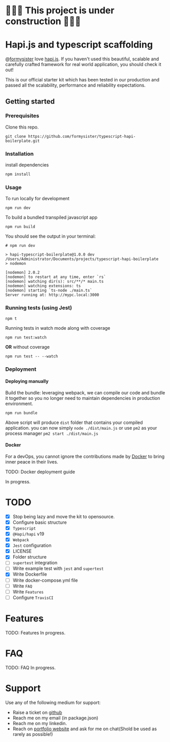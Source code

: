 # 👷‍♂️🚧 This project is under construction 🚧👷‍♂️ 

# Hapi.js and typescript scaffolding 
 @[formysister](https://formysister.github.io) love [hapi.js](https://www.hapi.dev). If you haven't used this beautiful, scalable and carefully crafted framework for real world application, you should check it out!

This is our official starter kit which has been tested in our production and passed all the scalability, performance and reliability expectations.

## Getting started


### Prerequisites

Clone this repo.
```
git clone https://github.com/formysister/typescript-hapi-boilerplate.git
```

### Installation

install dependencies
```js
npm install
```

### Usage

To run locally for development
```node
npm run dev
```

To build a bundled transpiled javascript app
```node
npm run build
```

You should see the output in your terminal:
```
# npm run dev

> hapi-typescript-boilerplate@1.0.0 dev /Users/Administrator/Documents/projects/typescript-hapi-boilerplate
> nodemon

[nodemon] 2.0.2
[nodemon] to restart at any time, enter `rs`
[nodemon] watching dir(s): src/**/* main.ts
[nodemon] watching extensions: ts
[nodemon] starting `ts-node ./main.ts`
Server running at: http://mypc.local:3000
```

### Running tests (using Jest)

```node
npm t
```

Running tests in watch mode along with coverage
```node
npm run test:watch
```

**OR** without coverage

```node
npm run test -- --watch
```

### Deployment

#### Deploying manually
Build the bundle: leveraging webpack, we can compile our code and bundle it together so you no longer need to maintain dependencies in production environment.

```node
npm run bundle
```

Above script will produce `dist` folder that contains your compiled application. you can now simply `node ./dist/main.js` or use `pm2` as your process manager `pm2 start ./dist/main.js`


#### Docker

For a devOps, you cannot ignore the contributions made by [Docker](https://www.docker.com/) to bring inner peace in their lives. 

TODO: Docker deployment guide

In progress. 

# TODO
 - [x] Stop being lazy and move the kit to opensource.
 - [x] Configure basic structure
 - [x] `Typescript`
 - [x] `@Hapi/hapi` v19
 - [x] `Webpack`
 - [x] `Jest` configuration
 - [x] LICENSE
 - [x] Folder structure
 - [ ] `supertest` integration
 - [ ] Write example test with `jest` and `supertest`
 - [x] Write Dockerfile
 - [ ] Write docker-compose.yml file
 - [ ] Write `FAQ`
 - [ ] Write `Features`
 - [ ] Configure `TravisCI`

# Features
TODO: Features
In progress.

# FAQ
TODO: FAQ
In progress.

# Support
Use any of the following medium for support:

- Raise a ticket on [github](https://github.com/formysister/typescript-hapi-boilerplate/issues)
- Reach me on my email (in package.json)
- Reach me on my linkedin.
- Reach on [portfolio website](https://formysister.github.io) and ask for me on chat(Shold be used as rarely as possible!)
